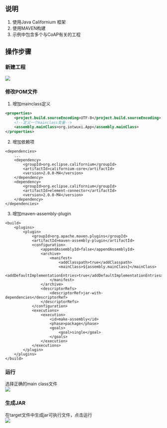 ## 说明
1. 使用Java Californium 框架
2. 使用MAVEN构建
3. 示例中包含多个与CoAP有关的工程

## 操作步骤
### 新建工程
![](http://ovqdgsm5c.bkt.clouddn.com/17-11-4/21770248.jpg)

### 修改POM文件
1. 增加mainclass定义
``` xml
<properties>
    <project.build.sourceEncoding>UTF-8</project.build.sourceEncoding>
    <!--定义一个mainclass变量-->
    <assembly.mainClass>org.iotwuxi.App</assembly.mainClass>
</properties>
```
2. 增加依赖项
```
<dependencies>
    ...
    <dependency>
        <groupId>org.eclipse.californium</groupId>
        <artifactId>californium-core</artifactId>
        <version>2.0.0-M4</version>
    </dependency>
    <dependency>
        <groupId>org.eclipse.californium</groupId>
        <artifactId>element-connector</artifactId>
        <version>2.0.0-M4</version>
    </dependency>
</dependencies>
```
3. 增加maven-assembly-plugin
```
<build>
    <plugins>
        <plugin>
            <groupId>org.apache.maven.plugins</groupId>
            <artifactId>maven-assembly-plugin</artifactId>
            <configuration>
                <appendAssemblyId>false</appendAssemblyId>
                <archive>
                    <manifest>
                        <addClasspath>true</addClasspath>
                        <mainClass>${assembly.mainClass}</mainClass>
                        <addDefaultImplementationEntries>true</addDefaultImplementationEntries>
                    </manifest>
                </archive>
                <descriptorRefs>
                    <descriptorRef>jar-with-dependencies</descriptorRef>
                </descriptorRefs>
            </configuration>
            <executions>
                <execution>
                    <id>make-assembly</id>
                    <phase>package</phase>
                    <goals>
                        <goal>single</goal>
                    </goals>
                </execution>
            </executions>
        </plugin>
    </plugins>
</build>
```

### 运行
选择正确的main class文件  
![](http://ovqdgsm5c.bkt.clouddn.com/17-11-4/89726294.jpg)

### 生成JAR
在target文件中生成jar可执行文件，点击运行  
![](http://ovqdgsm5c.bkt.clouddn.com/17-11-4/90923166.jpg)